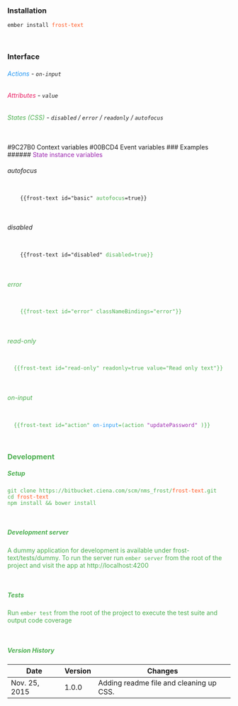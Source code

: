 ### Installation
<pre><code>ember install <font color='#FF5722'>frost-text</font></code></pre>

<br>

### Interface
###### <font color='#2196f3'>Actions</font> - `on-input`
###### <font color='#E91E63'>Attributes</font> - `value`  
###### <font color='#4CAF50'>States (CSS)</font> - `disabled` / `error` / `readonly` / `autofocus`


<br>
#9C27B0 Context variables
#00BCD4 Event variables
### Examples
###### <font color='#9C27B0'>State instance variables</font>

###### autofocus
<pre><code>
	{{frost-text id="basic" <font color='#4CAF50'>autofocus</font>=true}}
</code></pre>

<br>

###### disabled
<pre><code>
	{{frost-text id="disabled" <font color='#4CAF50'>disabled<font>=true}}
</code></pre>

<br>

###### error
<pre><code>
	{{frost-text id="error" classNameBindings="error"}}
</code></pre>

<br>

###### read-only
<pre><code>
  {{frost-text id="read-only" <font color='#4CAF50'>readonly</font>=true value="Read only text"}}
</code></pre>

<br>

###### on-input
<pre><code>
  {{frost-text id="action" <font color='#2196f3'>on-input</font>=(action <font color='#9C27B0'>"updatePassword"</font> )}}
</code></pre>

<br>

### Development

##### Setup
<pre><code>git clone https://bitbucket.ciena.com/scm/nms_frost/<font color='#FF5722'>frost-text</font>.git
cd <font color='#FF5722'>frost-text</font>
npm install && bower install
</code></pre>

<br>

##### Development server
A dummy application for development is available under frost-text/tests/dummy.
To run the server run `ember server` from the root of the project and visit the app at http://localhost:4200

<br>

##### Tests
Run `ember test` from the root of the project to execute the test suite and output code coverage

<br>

##### Version History
|Date             |Version   |Changes                                        |
|-----------------|----------|-----------------------------------------------|
|Nov. 25, 2015    |1.0.0     |Adding readme file and cleaning up CSS.        |
